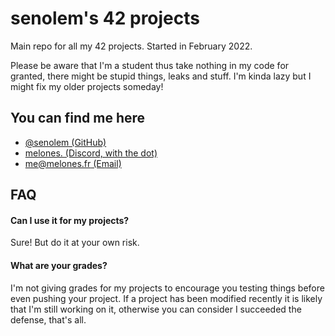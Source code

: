 
# senolem's 42 projects

Main repo for all my 42 projects. Started in February 2022.

Please be aware that I'm a student thus take nothing in my code for granted, there might be stupid things, leaks and stuff. I'm kinda lazy but I might fix my older projects someday!


## You can find me here

- [@senolem (GitHub)](https://www.github.com/senolem)
- [melones. (Discord, with the dot)](#)
- [me@melones.fr (Email)](mailto:me@melones.fr)


## FAQ

#### Can I use it for my projects?

Sure! But do it at your own risk.

#### What are your grades?

I'm not giving grades for my projects to encourage you testing things before even pushing your project.
If a project has been modified recently it is likely that I'm still working on it, otherwise you can consider I succeeded the defense, that's all.


